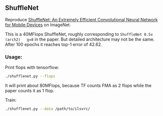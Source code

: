 
## ShuffleNet

Reproduce [ShuffleNet: An Extremely Efficient Convolutional Neural Network for Mobile Devices](https://arxiv.org/abs/1707.01083)
on ImageNet.

This is a 40MFlops ShuffleNet,
roughly corresponding to `ShuffleNet 0.5x (arch2)	g=8` in the paper.
But detailed architecture may not be the same.
After 100 epochs it reaches top-1 error of 42.62.

### Usage:

Print flops with tensorflow:
```bash
./shufflenet.py --flops
```
It will print about 80MFlops, because TF counts FMA as 2 flops while the paper counts it as 1 flop.

Train:
```bash
./shufflenet.py --data /path/to/ilsvrc/
```
